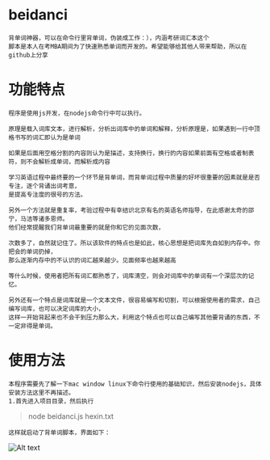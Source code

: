 # beidanci

    背单词神器，可以在命令行里背单词，伪装成工作：），内涵考研词汇本这个
    脚本是本人在考MBA期间为了快速熟悉单词而开发的。希望能够给其他人带来帮助，所以在github上分享

# 功能特点
   
    程序是使用js开发，在nodejs命令行中可以执行。
    
    原理是载入词库文本，进行解析，分析出词库中的单词和解释，分析原理是，如果遇到一行中顶格书写的词汇即认为是单词
    
    如果是后面用空格分割的内容则认为是描述，支持换行，换行的内容如果前面有空格或者制表符，则不会解析成单词，而解析成内容
    
    学习英语过程中最终要的一个环节是背单词，而背单词过程中质量的好坏很重要的因素就是是否专注，逐个背诵出词考意，
    是提高专注度的很号的方法。
    
    另外一个方法就是重复率，考验过程中有幸结识北京有名的英语名师指导，在此感谢太奇的邵宁，马洁等诸多恩师。
    他们经常提醒我们背单词最重要的就是你和它的见面次数，
    
    次数多了，自然就记住了。所以该软件的特点也是如此，核心思想是把词库先自如到内存中。你把会的单词扔掉，
    那么逐渐内存中的不认识的词汇越来越少。见面频率也越来越高
    
    等什么时候，使用者把所有词汇都熟悉了，词库清空，则会对词库中的单词有一个深层次的记忆。
    
    另外还有一个特点是词库就是一个文本文件，很容易编写和切割，可以根据使用者的需求，自己编写词库，也可以决定词库的大小，
    这样一开始背起来也不会干到压力那么大，利用这个特点也可以自己编写其他要背诵的东西，不一定非得是单词。

# 使用方法
    
    本程序需要先了解一下mac window linux下命令行使用的基础知识，然后安装nodejs，具体安装方法这里不再描述。
    1.首先进入项目目录，然后执行

> node beidanci.js hexin.txt

    这样就启动了背单词脚本，界面如下：
![Alt text](https://github.com/sioomy/beidanci/blob/master/resouce/01.png?raw=true)
